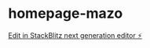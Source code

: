 # homepage-mazo

[Edit in StackBlitz next generation editor ⚡️](https://stackblitz.com/~/github.com/MAZLUM-62/homepage-mazo)